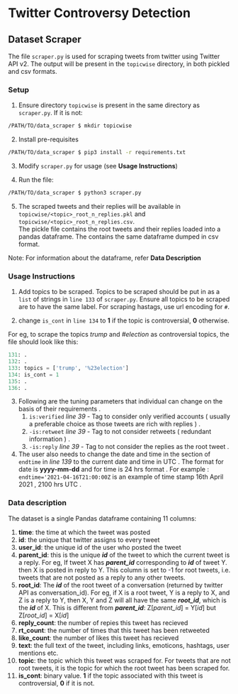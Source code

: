 # Twitter Controversy Detection
## Dataset Scraper

The file `scraper.py` is used for scraping tweets from twitter using Twitter API v2. The output will be present in the `topicwise` directory, in both pickled and csv formats.<br>

### Setup
1. Ensure directory `topicwise` is present in the same directory as `scraper.py`. If it is not:

```bash
/PATH/TO/data_scraper $ mkdir topicwise
```

2. Install pre-requisites
```bash
/PATH/TO/data_scraper $ pip3 install -r requirements.txt
```

3. Modify `scraper.py` for usage (see **Usage Instructions**)

4. Run the file:

```bash
/PATH/TO/data_scraper $ python3 scraper.py
```

5. The scraped tweets and their replies will be available in `topicwise/<topic>_root_n_replies.pkl` and `topicwise/<topic>_root_n_replies.csv`.<br>
The pickle file contains the root tweets and their replies loaded into a pandas dataframe. The contains the same dataframe dumped in csv format. 

Note: For information about the dataframe, refer **Data Description**

### Usage Instructions

1. Add topics to be scraped. Topics to be scraped should be put in as a `list` of strings in `line 133` of `scraper.py`. Ensure all topics to be scraped are to have the same label. For scraping hastags, use url encoding for `#`.

2. change `is_cont` in `line 134` to **1** if the topic is controversial, **0** otherwise. <br>

 For eg, to scrape the topics *trump* and *#election* as controversial topics, the file should look like this:
```py
131: .
132: .
133: topics = ['trump', '%23election']
134: is_cont = 1
135: .
136: .
```
3. Following are the tuning parameters that individual can change on the basis of their requirements . 
   1. ``` is:verified ``` _line 39_ - Tag to consider only verified accounts ( usually a preferable choice as those tweets are rich with replies ) . 
   2. ``` -is:retweet ``` _line 39_ - Tag to not consider retweets ( redundant information ) .
   3. ``` -is:reply ``` _line 39_ - Tag to not consider the replies as the root tweet . 
  4. The user also needs to change the date and time in the section of ``` endtime ``` in _line 139_ to the current date and time in UTC . The format for date is **yyyy-mm-dd** and for time is 24 hrs format .  For example : 
   ``` endtime='2021-04-16T21:00:00Z ``` is an example of time stamp 16th April 2021 , 2100 hrs UTC .  
### Data description

The dataset is a single Pandas dataframe containing 11 columns:
1. **time**: the time at which the tweet was posted
1. **id**: the unique that twitter assigns to every tweet
1. **user_id**: the unique id of the user who posted the tweet
1. **parent_id**: this is the unique ***id*** of the tweet to which the current tweet is a reply. For eg, If tweet X has ***parent_id*** corresponding to ***id*** of tweet Y. then X is posted in reply to Y. This column is set to -1 for root tweets, i.e. tweets that are not posted as a reply to any other tweets.
1. **root_id**: The ***id*** of the root tweet of a conversation (returned by twitter API as conversation_id). For eg, if X is a root tweet, Y is a reply to X, and Z is a reply to Y, then X, Y and Z will all have the same ***root_id***, which is the ***id*** of X. This is different from ***parent_id***: Z[*parent_id*] = Y[*id*] but Z[*root_id*] = X[*id*]
1. **reply_count**: the number of repies this tweet has recieved
1. **rt_count**: the number of times that this tweet has been retweeted
1. **like_count**: the number of likes this tweet has recieved
1. **text**: the full text of the tweet, including links, emoticons, hashtags, user mentions etc.
1. **topic**: the topic which this tweet was scraped for. For tweets that are not root tweets, it is the topic for which the root tweet has been scraped for.
1. **is_cont**: binary value. **1** if the topic associated with this tweet is controversial, **0** if it is not. 






